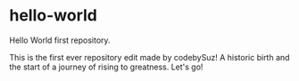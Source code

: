 # hello-world
Hello World first repository.

This is the first ever repository edit made by codebySuz!  A historic birth and the start of a journey of rising to greatness. Let's go!
